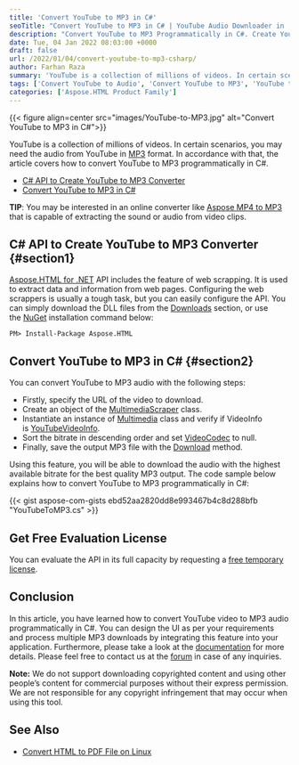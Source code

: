 ```yaml
---
title: 'Convert YouTube to MP3 in C#'
seoTitle: "Convert YouTube to MP3 in C# | YouTube Audio Downloader in .NET"
description: "Convert YouTube to MP3 Programmatically in C#. Create YouTube Audio Downloader programmatically in .NET with simple API calls."
date: Tue, 04 Jan 2022 08:03:00 +0000
draft: false
url: /2022/01/04/convert-youtube-to-mp3-csharp/
author: Farhan Raza
summary: 'YouTube is a collection of millions of videos. In certain scenarios, you may need the audio from YouTube in MP3 format. In accordance with that, the article covers how to **convert YouTube to MP3 programmatically in C#**.'
tags: ['Convert YouTube to Audio', 'Convert YouTube to MP3', 'YouTube to MP3', 'YouTube to MP3 Converter', 'YouTube to MP3 Converter in csharp', 'download youtube mp3', 'y2mp3', 'youtube audio download', 'youtube2mp3', 'youtubemp3', 'yt2mp3']
categories: ['Aspose.HTML Product Family']
---
```




{{< figure align=center src="images/YouTube-to-MP3.jpg" alt="Convert YouTube to MP3 in C#">}}


YouTube is a collection of millions of videos. In certain scenarios, you may need the audio from YouTube in [MP3][1] format. In accordance with that, the article covers how to convert YouTube to MP3 programmatically in C#.

*   [C# API to Create YouTube to MP3 Converter][2]
*   [Convert YouTube to MP3 in C#][3]

**TIP**: You may be interested in an online converter like [Aspose MP4 to MP3][4] that is capable of extracting the sound or audio from video clips.

## C# API to Create YouTube to MP3 Converter {#section1}

[Aspose.HTML for .NET][5] API includes the feature of web scrapping. It is used to extract data and information from web pages. Configuring the web scrappers is usually a tough task, but you can easily configure the API. You can simply download the DLL files from the [Downloads][6] section, or use the [NuGet][7] installation command below:

```
PM> Install-Package Aspose.HTML
```

## Convert YouTube to MP3 in C# {#section2}

You can convert YouTube to MP3 audio with the following steps:

*   Firstly, specify the URL of the video to download.
*   Create an object of the [MultimediaScraper][8] class.
*   Instantiate an instance of [Multimedia][9] class and verify if VideoInfo is [YouTubeVideoInfo][10].
*   Sort the bitrate in descending order and set [VideoCodec][11] to null.
*   Finally, save the output MP3 file with the [Download][12] method.

Using this feature, you will be able to download the audio with the highest available bitrate for the best quality MP3 output. The code sample below explains how to convert YouTube to MP3 programmatically in C#:

{{< gist aspose-com-gists ebd52aa2820dd8e993467b4c8d288bfb "YouTubeToMP3.cs" >}}

## Get Free Evaluation License

You can evaluate the API in its full capacity by requesting a [free temporary license][13].

## Conclusion

In this article, you have learned how to convert YouTube video to MP3 audio programmatically in C#. You can design the UI as per your requirements and process multiple MP3 downloads by integrating this feature into your application. Furthermore, please take a look at the [documentation][14] for more details. Please feel free to contact us at the [forum][15] in case of any inquiries.

**Note:** We do not support downloading copyrighted content and using other people’s content for commercial purposes without their express permission. We are not responsible for any copyright infringement that may occur when using this tool.

## See Also

*   [Convert HTML to PDF File on Linux][16]




[1]: https://docs.fileformat.com/audio/mp3/
[2]: #section1
[3]: #section2
[4]: https://products.aspose.app/slides/video/mp4-to-mp3
[5]: https://products.aspose.com/html/net/
[6]: https://downloads.aspose.com/html/net
[7]: https://www.nuget.org/packages/Aspose.Html/
[8]: https://apireference.aspose.com/html/net/aspose.html.datascraping.multimediascraping/multimediascraper
[9]: https://apireference.aspose.com/html/net/aspose.html.datascraping.multimediascraping/multimedia
[10]: https://apireference.aspose.com/html/net/aspose.html.datascraping.multimediascraping.youtube/youtubevideoinfo
[11]: https://apireference.aspose.com/html/net/aspose.html.datascraping.multimediascraping/videoformatinfo/properties/videocodec
[12]: https://apireference.aspose.com/html/net/aspose.html.datascraping.multimediascraping/multimedia/methods/download
[13]: https://purchase.aspose.com/temporary-license
[14]: https://docs.aspose.com/html/net/
[15]: https://forum.aspose.com/c/html
[16]: https://blog.aspose.com/2021/11/11/convert-html-to-pdf-linux-csharp/





